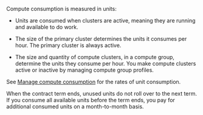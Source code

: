 Compute consumption is measured in units:

-   Units are consumed when clusters are active, meaning they are running and available to do work.


-   The size of the primary cluster determines the units it consumes per hour. The primary cluster is always active.


-   The size and quantity of compute clusters, in a compute group, determine the units they consume per hour. You make compute clusters active or inactive by managing compute group profiles.


See [Manage compute consumption](orb1689789991549.md) for the rates of unit consumption.

When the contract term ends, unused units do not roll over to the next term. If you consume all available units before the term ends, you pay for additional consumed units on a month-to-month basis.

